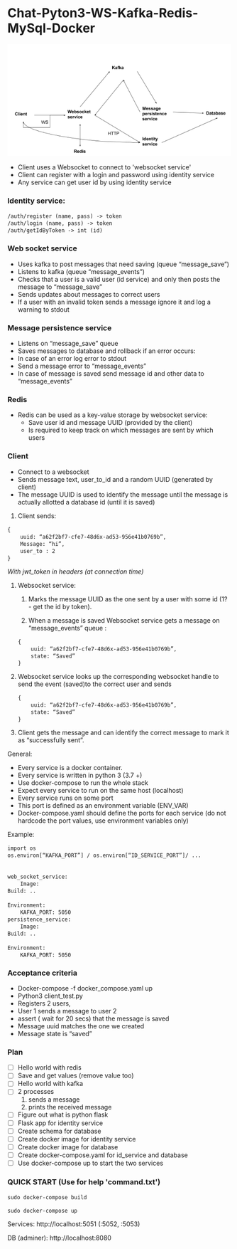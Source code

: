# Chat-Pyton3-WS-Kafka-Redis-MySql-Docker
![Image alt](https://github.com/MaximRobota/Chat-Pyton3-WS-Kafka-Redis-MySql-Docker-/blob/master/task.png)

* Client uses a Websocket to connect to 'websocket service'
* Client can register with a login and password using identity service
* Any service can get user id by using identity service

### Identity service:
```
/auth/register (name, pass) -> token
/auth/login (name, pass) -> token
/auth/getIdByToken -> int (id)
```
### Web socket service
* Uses kafka to post messages that need saving (queue “message_save”)
* Listens to kafka (queue “message_events”)
* Checks that a user is a valid user (id service) and only then posts the message to “message_save”
* Sends updates about messages to correct users
* If a user with an invalid token sends a message ignore it and log a warning to stdout

### Message persistence service
* Listens on “message_save” queue
* Saves messages to database and rollback if an error occurs:
* In case of an error log error to stdout 
* Send a message error to “message_events”
* In case of message is saved send message id and other data to “message_events”

### Redis
* Redis can be used as a key-value storage by websocket service:
	* Save user id and message UUID (provided by the client)
	* Is required to keep track on which messages are sent by which users

### Client
* Connect to a websocket 
* Sends message text, user_to_id and a random UUID (generated by client)
* The message UUID is used to identify the message until the message is actually allotted a database id
 (until it is saved)

1. Client sends:
```
{ 
	uuid: “a62f2bf7-cfe7-48d6x-ad53-956e41b0769b”,
	Message: “hi”,
	user_to : 2
}
```
*With jwt_token in headers (at connection time)*

1. Websocket service:
	1. Marks the message UUID as the one sent by a user with some id  (1? - get the id by token).

	1. When a message is saved Websocket service gets a message on “message_events” queue : 
	``` 
	{
		uuid: “a62f2bf7-cfe7-48d6x-ad53-956e41b0769b”,
		state: “Saved”
	}
	```
1. Websocket service looks up the corresponding websocket handle to send the event (saved)to the correct user and sends 
	```
	{
		uuid: “a62f2bf7-cfe7-48d6x-ad53-956e41b0769b”,
		state: “Saved”
	}
	```
1. Client gets the message and can identify the correct message to mark it as “successfully sent”.



General:
* Every service is a docker container.
* Every service is written in python 3 (3.7 +)
* Use docker-compose to run the whole stack
* Expect every service to run on the same host (localhost)
* Every service runs on some port
* This port is defined as an environment variable (ENV_VAR)
* Docker-compose.yaml should define the ports for each service  (do not hardcode the port values, use environment variables only) 

Example:
```
import os 
os.environ[“KAFKA_PORT”] / os.environ[“ID_SERVICE_PORT”]/ ...


web_socket_service:
	Image:
Build: ..

Environment:
	KAFKA_PORT: 5050
persistence_service:
	Image:
Build: ..

Environment:
	KAFKA_PORT: 5050 
```
### Acceptance criteria
* Docker-compose -f docker_compose.yaml up
* Python3 client_test.py 
* Registers 2 users,
* User 1 sends a message to user 2 
* assert ( wait for 20 secs) that the message is saved 
* Message uuid matches the one we created
* Message state is “saved”


### Plan
- [ ] Hello world with redis 
- [ ] Save and get values (remove value too)
- [ ] Hello world with kafka
- [ ] 2 processes 
	1. sends a message
	2. prints the received message
- [ ] Figure out what is python flask 
- [ ] Flask app for identity service  
- [ ] Create schema for database
- [ ] Create docker image for identity service 
- [ ] Create docker image for database
- [ ] Create docker-compose.yaml for id_service and database 
- [ ] Use docker-compose up to start the two services

### QUICK START (Use for help 'command.txt')

```
sudo docker-compose build
```

```
sudo docker-compose up
```
Services: http://localhost:5051 (:5052, :5053)

DB (adminer): http://localhost:8080
